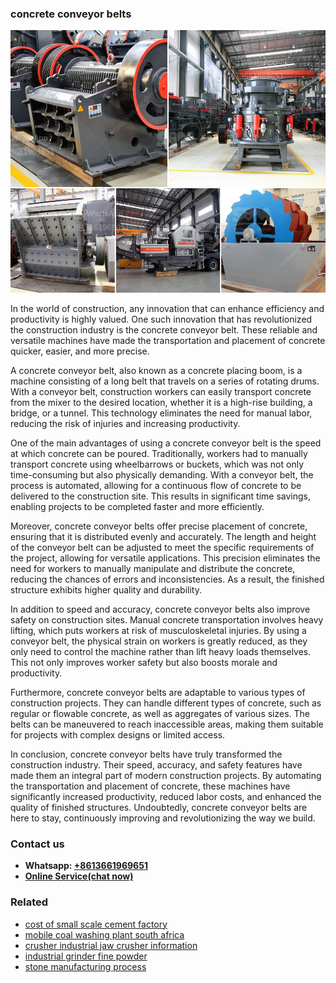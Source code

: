 <h3>concrete conveyor belts</h3><img src='1704951570.jpg' alt=''><p>In the world of construction, any innovation that can enhance efficiency and productivity is highly valued. One such innovation that has revolutionized the construction industry is the concrete conveyor belt. These reliable and versatile machines have made the transportation and placement of concrete quicker, easier, and more precise.</p><p>A concrete conveyor belt, also known as a concrete placing boom, is a machine consisting of a long belt that travels on a series of rotating drums. With a conveyor belt, construction workers can easily transport concrete from the mixer to the desired location, whether it is a high-rise building, a bridge, or a tunnel. This technology eliminates the need for manual labor, reducing the risk of injuries and increasing productivity.</p><p>One of the main advantages of using a concrete conveyor belt is the speed at which concrete can be poured. Traditionally, workers had to manually transport concrete using wheelbarrows or buckets, which was not only time-consuming but also physically demanding. With a conveyor belt, the process is automated, allowing for a continuous flow of concrete to be delivered to the construction site. This results in significant time savings, enabling projects to be completed faster and more efficiently.</p><p>Moreover, concrete conveyor belts offer precise placement of concrete, ensuring that it is distributed evenly and accurately. The length and height of the conveyor belt can be adjusted to meet the specific requirements of the project, allowing for versatile applications. This precision eliminates the need for workers to manually manipulate and distribute the concrete, reducing the chances of errors and inconsistencies. As a result, the finished structure exhibits higher quality and durability.</p><p>In addition to speed and accuracy, concrete conveyor belts also improve safety on construction sites. Manual concrete transportation involves heavy lifting, which puts workers at risk of musculoskeletal injuries. By using a conveyor belt, the physical strain on workers is greatly reduced, as they only need to control the machine rather than lift heavy loads themselves. This not only improves worker safety but also boosts morale and productivity.</p><p>Furthermore, concrete conveyor belts are adaptable to various types of construction projects. They can handle different types of concrete, such as regular or flowable concrete, as well as aggregates of various sizes. The belts can be maneuvered to reach inaccessible areas, making them suitable for projects with complex designs or limited access.</p><p>In conclusion, concrete conveyor belts have truly transformed the construction industry. Their speed, accuracy, and safety features have made them an integral part of modern construction projects. By automating the transportation and placement of concrete, these machines have significantly increased productivity, reduced labor costs, and enhanced the quality of finished structures. Undoubtedly, concrete conveyor belts are here to stay, continuously improving and revolutionizing the way we build.</p><h3>Contact us</h3><ul><li><strong>Whatsapp:&nbsp;<a href="https://wa.me/8613661969651">+8613661969651</a></strong></li><li><a href="https://swt.shibang-china.com/?git&amp;zhl&amp;concrete conveyor belts"><strong>Online Service(chat now)</strong></a></li></ul><h3>Related</h3><ul><li><a href='cost of small scale cement factory.md'>cost of small scale cement factory</a></li><li><a href='mobile coal washing plant south africa.md'>mobile coal washing plant south africa</a></li><li><a href='crusher industrial jaw crusher information.md'>crusher industrial jaw crusher information</a></li><li><a href='industrial grinder fine powder.md'>industrial grinder fine powder</a></li><li><a href='stone manufacturing process.md'>stone manufacturing process</a></li></ul>